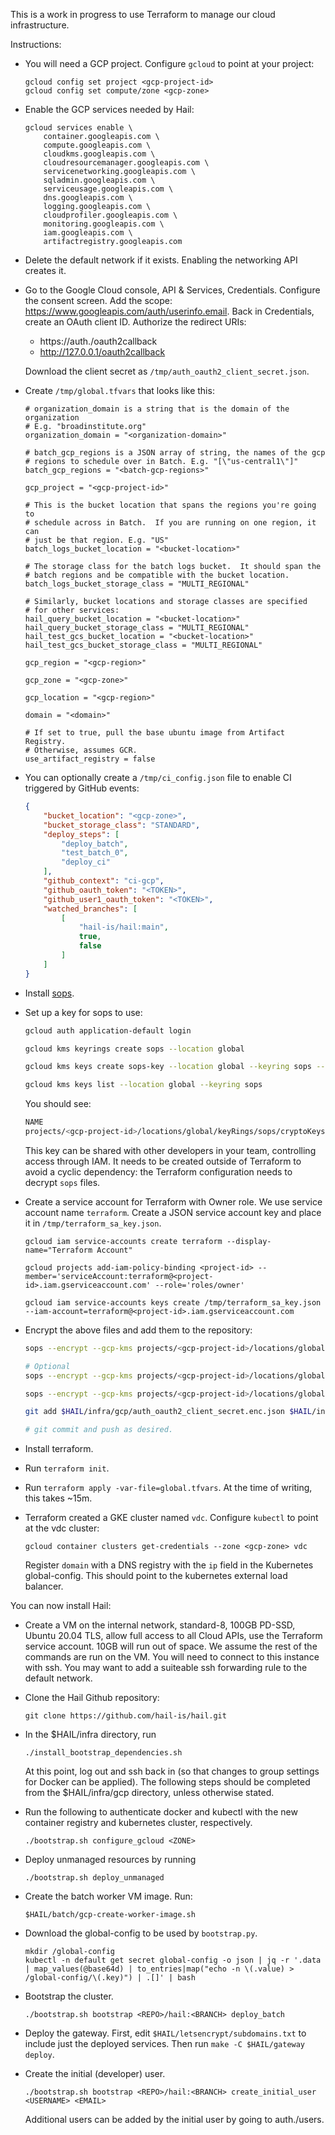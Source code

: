 This is a work in progress to use Terraform to manage our cloud
infrastructure.

Instructions:

- You will need a GCP project.  Configure `gcloud` to point at your project:

   ```
   gcloud config set project <gcp-project-id>
   gcloud config set compute/zone <gcp-zone>
   ```

- Enable the GCP services needed by Hail:

   ```
   gcloud services enable \
       container.googleapis.com \
       compute.googleapis.com \
       cloudkms.googleapis.com \
       cloudresourcemanager.googleapis.com \
       servicenetworking.googleapis.com \
       sqladmin.googleapis.com \
       serviceusage.googleapis.com \
       dns.googleapis.com \
       logging.googleapis.com \
       cloudprofiler.googleapis.com \
       monitoring.googleapis.com \
       iam.googleapis.com \
       artifactregistry.googleapis.com
   ```

- Delete the default network if it exists. Enabling the networking
  API creates it.

- Go to the Google Cloud console, API & Services, Credentials.
  Configure the consent screen.  Add the scope:
  https://www.googleapis.com/auth/userinfo.email.  Back in Credentials, create an OAuth
  client ID.  Authorize the redirect URIs:

   - https://auth.<domain>/oauth2callback
   - http://127.0.0.1/oauth2callback

  Download the client secret as `/tmp/auth_oauth2_client_secret.json`.

- Create `/tmp/global.tfvars` that looks like this:

   ```
   # organization_domain is a string that is the domain of the organization
   # E.g. "broadinstitute.org"
   organization_domain = "<organization-domain>"

   # batch_gcp_regions is a JSON array of string, the names of the gcp
   # regions to schedule over in Batch. E.g. "[\"us-central1\"]"
   batch_gcp_regions = "<batch-gcp-regions>"

   gcp_project = "<gcp-project-id>"

   # This is the bucket location that spans the regions you're going to
   # schedule across in Batch.  If you are running on one region, it can
   # just be that region. E.g. "US"
   batch_logs_bucket_location = "<bucket-location>"

   # The storage class for the batch logs bucket.  It should span the
   # batch regions and be compatible with the bucket location.
   batch_logs_bucket_storage_class = "MULTI_REGIONAL"
   
   # Similarly, bucket locations and storage classes are specified 
   # for other services:
   hail_query_bucket_location = "<bucket-location>"
   hail_query_bucket_storage_class = "MULTI_REGIONAL"
   hail_test_gcs_bucket_location = "<bucket-location>"
   hail_test_gcs_bucket_storage_class = "MULTI_REGIONAL"

   gcp_region = "<gcp-region>"

   gcp_zone = "<gcp-zone>"

   gcp_location = "<gcp-region>"

   domain = "<domain>"

   # If set to true, pull the base ubuntu image from Artifact Registry.
   # Otherwise, assumes GCR.
   use_artifact_registry = false
   ```

- You can optionally create a `/tmp/ci_config.json` file to enable CI triggered by GitHub events:

  ```json
  {
      "bucket_location": "<gcp-zone>",
      "bucket_storage_class": "STANDARD",
      "deploy_steps": [
          "deploy_batch",
          "test_batch_0",
          "deploy_ci"
      ],
      "github_context": "ci-gcp",
      "github_oauth_token": "<TOKEN>",
      "github_user1_oauth_token": "<TOKEN>",
      "watched_branches": [
          [
              "hail-is/hail:main",
              true,
              false
          ]
      ]
  }
  ```

- Install [sops](https://github.com/mozilla/sops).

- Set up a key for sops to use:

  ```sh
  gcloud auth application-default login

  gcloud kms keyrings create sops --location global

  gcloud kms keys create sops-key --location global --keyring sops --purpose encryption

  gcloud kms keys list --location global --keyring sops
  ```

  You should see:

  ```sh
  NAME                                                                         PURPOSE          PRIMARY_STATE
  projects/<gcp-project-id>/locations/global/keyRings/sops/cryptoKeys/sops-key ENCRYPT_DECRYPT  ENABLED
  ```

  This key can be shared with other developers in your team, controlling access through IAM.  It needs to be created outside of Terraform to avoid a cyclic dependency: the Terraform configuration needs to decrypt `sops` files.

- Create a service account for Terraform with Owner role.  We use
  service account name `terraform`.  Create a JSON service account key
  and place it in `/tmp/terraform_sa_key.json`.

  ```
  gcloud iam service-accounts create terraform --display-name="Terraform Account"

  gcloud projects add-iam-policy-binding <project-id> --member='serviceAccount:terraform@<project-id>.iam.gserviceaccount.com' --role='roles/owner'

  gcloud iam service-accounts keys create /tmp/terraform_sa_key.json  --iam-account=terraform@<project-id>.iam.gserviceaccount.com
  ```


- Encrypt the above files and add them to the repository:

  ```sh
  sops --encrypt --gcp-kms projects/<gcp-project-id>/locations/global/keyRings/sops/cryptoKeys/sops-key /tmp/auth_oauth2_client_secret.json > $HAIL/infra/gcp/auth_oauth2_client_secret.enc.json

  # Optional
  sops --encrypt --gcp-kms projects/<gcp-project-id>/locations/global/keyRings/sops/cryptoKeys/sops-key /tmp/ci_config.json > $HAIL/infra/gcp/ci_config.enc.json

  sops --encrypt --gcp-kms projects/<gcp-project-id>/locations/global/keyRings/sops/cryptoKeys/sops-key /tmp/terraform_sa_key.json > $HAIL/infra/gcp/terraform_sa_key.enc.json

  git add $HAIL/infra/gcp/auth_oauth2_client_secret.enc.json $HAIL/infra/gcp/ci_config.enc.json $HAIL/infra/gcp/terraform_sa_key.enc.json 

  # git commit and push as desired.
  ```

- Install terraform.
  
- Run `terraform init`.

- Run `terraform apply -var-file=global.tfvars`.  At the
  time of writing, this takes ~15m.

- Terraform created a GKE cluster named `vdc`.  Configure `kubectl`
   to point at the vdc cluster:

   ```
   gcloud container clusters get-credentials --zone <gcp-zone> vdc
   ```

   Register `domain` with a DNS registry with the `ip` field in the
   Kubernetes global-config. This should point to the kubernetes
   external load balancer.


You can now install Hail:

- Create a VM on the internal network, standard-8, 100GB PD-SSD,
  Ubuntu 20.04 TLS, allow full access to all Cloud APIs, use the
  Terraform service account.  10GB will run out of space.  We assume
  the rest of the commands are run on the VM.  You will need to
  connect to this instance with ssh.  You may want to add a suiteable
  ssh forwarding rule to the default network.

- Clone the Hail Github repository:

  ```
  git clone https://github.com/hail-is/hail.git
  ```

- In the $HAIL/infra directory, run

  ```
  ./install_bootstrap_dependencies.sh
  ```

  At this point, log out and ssh back in (so that changes to group settings
  for Docker can be applied). The following steps should be completed from
  the $HAIL/infra/gcp directory, unless otherwise stated.

- Run the following to authenticate docker and kubectl with the new
  container registry and kubernetes cluster, respectively.

  ```
  ./bootstrap.sh configure_gcloud <ZONE>
  ```

- Deploy unmanaged resources by running

  ```
  ./bootstrap.sh deploy_unmanaged
  ```

- Create the batch worker VM image. Run:

  ```
  $HAIL/batch/gcp-create-worker-image.sh
  ```

- Download the global-config to be used by `bootstrap.py`.

  ```
  mkdir /global-config
  kubectl -n default get secret global-config -o json | jq -r '.data | map_values(@base64d) | to_entries|map("echo -n \(.value) > /global-config/\(.key)") | .[]' | bash
  ```

- Bootstrap the cluster.

  ```
  ./bootstrap.sh bootstrap <REPO>/hail:<BRANCH> deploy_batch
  ```

- Deploy the gateway. First, edit `$HAIL/letsencrypt/subdomains.txt` to include
  just the deployed services. Then run `make -C $HAIL/gateway deploy`.

- Create the initial (developer) user.

  ```
  ./bootstrap.sh bootstrap <REPO>/hail:<BRANCH> create_initial_user <USERNAME> <EMAIL>
  ```

  Additional users can be added by the initial user by going to auth.<domain>/users.
